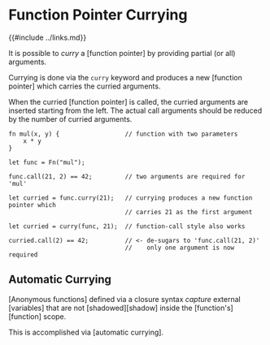 Function Pointer Currying
========================

{{#include ../links.md}}

It is possible to _curry_ a [function pointer] by providing partial (or all) arguments.

Currying is done via the `curry` keyword and produces a new [function pointer] which carries
the curried arguments.

When the curried [function pointer] is called, the curried arguments are inserted starting from the left.
The actual call arguments should be reduced by the number of curried arguments.

```rust,no_run
fn mul(x, y) {                  // function with two parameters
    x * y
}

let func = Fn("mul");

func.call(21, 2) == 42;         // two arguments are required for 'mul'

let curried = func.curry(21);   // currying produces a new function pointer which
                                // carries 21 as the first argument

let curried = curry(func, 21);  // function-call style also works

curried.call(2) == 42;          // <- de-sugars to 'func.call(21, 2)'
                                //    only one argument is now required
```


Automatic Currying
------------------

[Anonymous functions] defined via a closure syntax _capture_ external [variables]
that are not [shadowed][shadow] inside the [function's][function] scope.

This is accomplished via [automatic currying].
